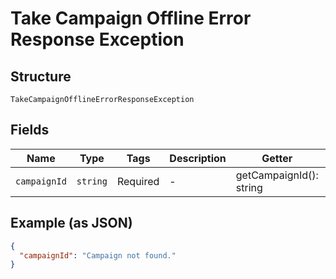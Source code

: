 
# Take Campaign Offline Error Response Exception

## Structure

`TakeCampaignOfflineErrorResponseException`

## Fields

| Name | Type | Tags | Description | Getter | Setter |
|  --- | --- | --- | --- | --- | --- |
| `campaignId` | `string` | Required | - | getCampaignId(): string | setCampaignId(string campaignId): void |

## Example (as JSON)

```json
{
  "campaignId": "Campaign not found."
}
```

